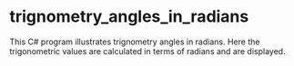 # trignometry_angles_in_radians

This C# program illustrates trignometry angles in radians. Here the trigonometric values are calculated in terms of radians and are displayed.
